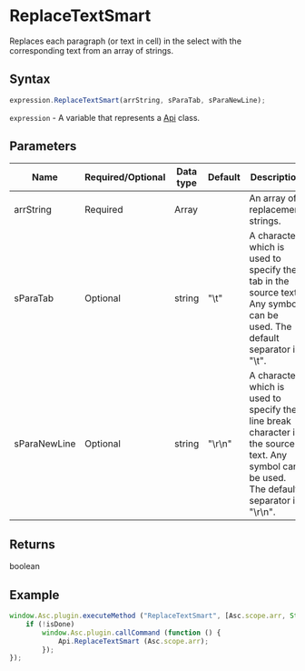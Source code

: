# ReplaceTextSmart

Replaces each paragraph (or text in cell) in the select with the corresponding text from an array of strings.

## Syntax

```javascript
expression.ReplaceTextSmart(arrString, sParaTab, sParaNewLine);
```

`expression` - A variable that represents a [Api](../Api.md) class.

## Parameters

| **Name** | **Required/Optional** | **Data type** | **Default** | **Description** |
| ------------- | ------------- | ------------- | ------------- | ------------- |
| arrString | Required | Array |  | An array of replacement strings. |
| sParaTab | Optional | string | "\t" | A character which is used to specify the tab in the source text. Any symbol can be used. The default separator is "\t". |
| sParaNewLine | Optional | string | "\r\n" | A character which is used to specify the line break character in the source text. Any symbol can be used. The default separator is "\r\n". |

## Returns

boolean

## Example

```javascript editor-pptx
window.Asc.plugin.executeMethod ("ReplaceTextSmart", [Asc.scope.arr, String.fromCharCode(9), String.fromCharCode(13)], function (isDone) {
    if (!isDone)
        window.Asc.plugin.callCommand (function () {
            Api.ReplaceTextSmart (Asc.scope.arr);
        });
});
```
